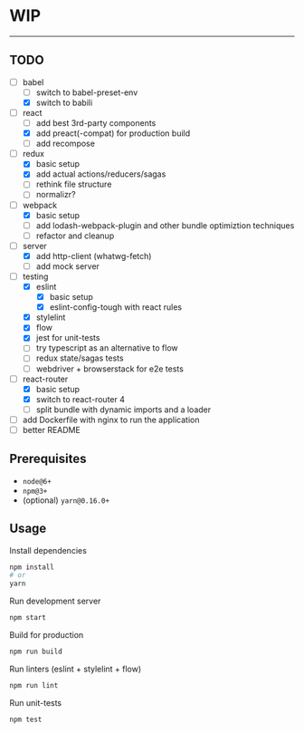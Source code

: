 # WIP
___

## TODO

- [ ] babel
  - [ ] switch to babel-preset-env
  - [x] switch to babili
- [ ] react
  - [ ] add best 3rd-party components
  - [x] add preact(-compat) for production build
  - [ ] add recompose
- [ ] redux
  - [x] basic setup
  - [x] add actual actions/reducers/sagas
  - [ ] rethink file structure
  - [ ] normalizr?
- [ ] webpack
  - [x] basic setup
  - [ ] add lodash-webpack-plugin and other bundle optimiztion techniques
  - [ ] refactor and cleanup
- [ ] server
  - [x] add http-client (whatwg-fetch)
  - [ ] add mock server
- [ ] testing
  - [x] eslint
    - [x] basic setup
    - [x] eslint-config-tough with react rules
  - [x] stylelint
  - [x] flow
  - [x] jest for unit-tests
  - [ ] try typescript as an alternative to flow
  - [ ] redux state/sagas tests
  - [ ] webdriver + browserstack for e2e tests
- [ ] react-router
  - [x] basic setup
  - [x] switch to react-router 4
  - [ ] split bundle with dynamic imports and a loader
- [ ] add Dockerfile with nginx to run the application
- [ ] better README

## Prerequisites

- `node@6+`
- `npm@3+`
- (optional) `yarn@0.16.0+`

## Usage

Install dependencies

```sh
npm install
# or
yarn
```

Run development server

```sh
npm start
```

Build for production

```sh
npm run build
```

Run linters (eslint + stylelint + flow)

```sh
npm run lint
```

Run unit-tests

```sh
npm test
```
